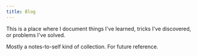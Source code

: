 ```yaml
---
title: Blog
---
```


This is a place where I document things I've learned, tricks I've discovered, or problems I've solved.

Mostly a notes-to-self kind of collection. For future reference.
